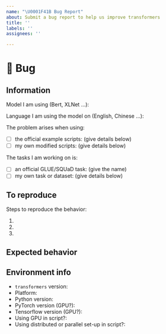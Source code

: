 ```yaml
---
name: "\U0001F41B Bug Report"
about: Submit a bug report to help us improve transformers
title: ''
labels: ''
assignees: ''

---
```


# 🐛 Bug

## Information

Model I am using (Bert, XLNet ...):

Language I am using the model on (English, Chinese ...):

The problem arises when using:
* [ ] the official example scripts: (give details below)
* [ ] my own modified scripts: (give details below)

The tasks I am working on is:
* [ ] an official GLUE/SQUaD task: (give the name)
* [ ] my own task or dataset: (give details below)

## To reproduce

Steps to reproduce the behavior:

1.
2.
3.

<!-- If you have code snippets, error messages, stack traces please provide them here as well.
     Important! Use code tags to correctly format your code. See https://help.github.com/en/github/writing-on-github/creating-and-highlighting-code-blocks#syntax-highlighting
     Do not use screenshots, as they are hard to read and (more importantly) don't allow others to copy-and-paste your code.-->

## Expected behavior

<!-- A clear and concise description of what you would expect to happen. -->

## Environment info
<!-- You can run the command `transformers-cli env` and copy-and-paste its output below.
     Don't forget to fill out the missing fields in that output! -->
     
- `transformers` version:
- Platform:
- Python version:
- PyTorch version (GPU?):
- Tensorflow version (GPU?):
- Using GPU in script?:
- Using distributed or parallel set-up in script?:
